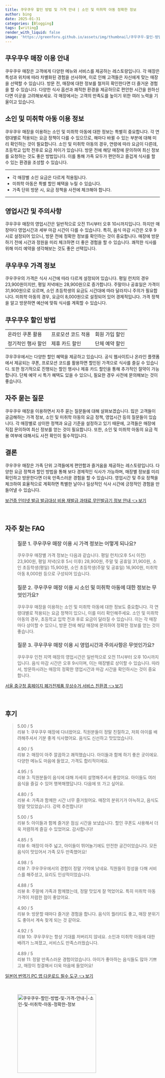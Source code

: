 ```yaml
---
title: 쿠우쿠우 할인 방법 및 가격 안내 | 소인 및 미취학 아동 정확한 정보
author: bing
date: 2025-01-31
categories: [Blogging]
tags: [writing]
render_with_liquid: false
image: 'https://greenforu.github.io/assets/img/thumbnail/쿠우쿠우-할인-방법-및-가격-안내-|-소인-및-미취학-아동-정확한-정보.webp'
---
```



<h2 id='쿠우쿠우_매장_이용_안내'>쿠우쿠우 매장 이용 안내</h2>

<p>쿠우쿠우 매장은 고객에게 다양한 메뉴와 서비스를 제공하는 레스토랑입니다. 각 매장은 특성과 위치에 따라 차별화된 경험을 선사하며, 이로 인해 고객들은 자신에게 맞는 매장을 선택할 수 있습니다. 방문 전, 매장에 대한 정보를 철저히 확인한다면 더 즐거운 경험을 할 수 있습니다. 다양한 식사 옵션과 쾌적한 환경을 제공하므로 편안한 시간을 원하신다면 이곳을 고려해보세요. 각 매장에서는 고객의 만족도를 높이기 위한 여러 노력을 기울이고 있습니다.</p>

<h2 id='소인_및_미취학_아동_이용_정보'>소인 및 미취학 아동 이용 정보</h2>

<p>쿠우쿠우 매장을 이용하는 소인 및 미취학 아동에 대한 정보는 특별히 중요합니다. 각 연령대별로 적용되는 요금 정책이 다를 수 있으므로, 해마다 바뀔 수 있는 부분에 대해 미리 확인하는 것이 필요합니다. 소인 및 미취학 아동의 경우, 연령에 따라 요금이 다른데, 초등학교 입학 전후로 요금 차이가 있습니다. 방문 전에 해당 매장에 문의하여 최신 정보를 요청하는 것도 좋은 방법입니다. 이를 통해 가족 모두가 편안하고 즐겁게 식사를 할 수 있는 환경을 조성할 수 있습니다.</p>

<hr />

<ul>
    <li>각 매장별 소인 요금은 다르게 적용됩니다.</li>
    <li>미취학 아동은 특별 할인 혜택을 누릴 수 있습니다.</li>
    <li>가족 단위 방문 시, 요금 정책을 사전에 체크해야 합니다.</li>
</ul>

<hr />

<h2 id='영업시간_및_주의사항'>영업시간 및 주의사항</h2>

<p>쿠우쿠우 매장의 영업시간은 일반적으로 오전 11시부터 오후 10시까지입니다. 하지만 매장마다 영업시간과 세부 마감 시간이 다를 수 있습니다. 특히, 음식 마감 시간은 오후 9시로 설정되어 있으니, 방문 전에 정확한 정보를 확인하는 것이 중요합니다. 매장에 방문하기 전에 시간과 정원을 미리 체크하면 더 좋은 경험을 할 수 있습니다. 쾌적한 식사를 위해 미리 예약을 생각해보는 것도 좋은 선택입니다.</p>

<h2 id='쿠우쿠우_가격_정보'>쿠우쿠우 가격 정보</h2>

<p>쿠우쿠우의 가격은 식사 시간에 따라 다르게 설정되어 있습니다. 평일 런치의 경우 23,900원이지만, 평일 저녁에는 28,900원으로 증가합니다. 주말이나 공휴일은 가격이 31,900원으로 오르며, 소인 초등학생의 요금도 시간대에 따라 달라지니 주의가 필요합니다. 미취학 아동의 경우, 요금이 8,000원으로 설정되어 있어 경제적입니다. 가격 정책을 알고 방문하면 예산에 맞춰 식사를 계획할 수 있습니다.</p>

<h2 id='쿠우쿠우_할인_방법'>쿠우쿠우 할인 방법</h2>

<table>
    <tr>
        <td>온라인 쿠폰 활용</td>
        <td>프로모션 코드 적용</td>
        <td>회원 가입 할인</td>
    </tr>
    <tr>
        <td>정기적인 행사 할인</td>
        <td>제휴 카드 할인</td>
        <td>단체 예약 할인</td>
    </tr>
</table>

<p>쿠우쿠우에서는 다양한 할인 혜택을 제공하고 있습니다. 공식 웹사이트나 온라인 플랫폼에서 제공되는 쿠폰, 프로모션 코드를 활용하면 할인된 가격으로 식사를 즐길 수 있습니다. 또한 정기적으로 진행되는 할인 행사나 제휴 카드 할인을 통해 추가적인 절약이 가능합니다. 단체 예약 시 특가 혜택도 있을 수 있으니, 필요한 경우 사전에 문의해보는 것이 좋습니다.</p>

<h2 id='자주_묻는_질문'>자주 묻는 질문</h2>

<p>쿠우쿠우 매장을 이용하면서 자주 묻는 질문들에 대해 살펴보겠습니다. 많은 고객들이 궁금해하는 가격 정보, 소인 및 미취학 아동의 요금 정책, 영업시간 등의 질문들이 있습니다. 각 매장별로 상이한 정책과 요금 기준을 설정하고 있기 때문에, 고객들은 매장에 직접 문의하여 최신 정보를 얻는 것이 필요합니다. 또한, 소인 및 미취학 아동의 요금 적용 여부에 대해서도 사전 확인이 필수적입니다.</p>

<h2 id='결론'>결론</h2>

<p>쿠우쿠우 매장은 가족 단위 고객들에게 편안함과 즐거움을 제공하는 레스토랑입니다. 다양한 요금 정책과 할인 방법을 통해 보다 경제적인 식사가 가능하며, 매장별 정보를 미리 확인하고 방문한다면 더욱 만족스러운 경험을 할 수 있습니다. 영업시간 및 주요 정책을 체크하여 효율적으로 계획하면 특별한 날이나 일상적인 식사 시간에 긍정적인 경험을 만들어낼 수 있습니다.</p>


<p><a class="click-button" title="보건증 인터넷 발급 발급대상 비용 재발급 과태료 무인발급기 정보 안내" href="https://greenforu.github.io/posts/%EB%B3%B4%EA%B1%B4%EC%A6%9D-%EC%9D%B8%ED%84%B0%EB%84%B7-%EB%B0%9C%EA%B8%89-%EB%B0%9C%EA%B8%89%EB%8C%80%EC%83%81-%EB%B9%84%EC%9A%A9-%EC%9E%AC%EB%B0%9C%EA%B8%89-%EA%B3%BC%ED%83%9C%EB%A3%8C-%EB%AC%B4%EC%9D%B8%EB%B0%9C%EA%B8%89%EA%B8%B0-%EC%A0%95%EB%B3%B4-%EC%95%88%EB%82%B4/" rel="dofollow">보건증 인터넷 발급 발급대상 비용 재발급 과태료 무인발급기 정보 안내 👈 보기</a></p><br>
<h2 id='자주_찾는_FAQ'>자주 찾는 FAQ</h2>
<div itemscope="" itemtype="https://schema.org/FAQPage"> 
<blockquote> 
<div itemscope="" itemprop="mainEntity" itemtype="https://schema.org/Question"> 
<h3 itemprop="name">질문 1. 쿠우쿠우 매장 이용 시 가격 정보는 어떻게 되나요?</h3> 
<div itemscope="" itemprop="acceptedAnswer" itemtype="https://schema.org/Answer"> 
<span itemprop="text"> 
<p>쿠우쿠우 매장별 가격 정보는 다음과 같습니다. 평일 런치(오후 5시 이전) 23,900원, 평일 저녁(오후 5시 이후) 28,900원, 주말 및 공휴일 31,900원, 소인 초등학생(평일) 15,900원, 소인 초등학생(주말 및 공휴일) 16,900원, 미취학 아동 8,000원 등으로 구성되어 있습니다.</p> 
</span> 
</div> 
</div> 

<div itemscope="" itemprop="mainEntity" itemtype="https://schema.org/Question"> 
<h3 itemprop="name">질문 2. 쿠우쿠우 매장 이용 시 소인 및 미취학 아동에 대한 정보는 무엇인가요?</h3> 
<div itemscope="" itemprop="acceptedAnswer" itemtype="https://schema.org/Answer"> 
<span itemprop="text"> 
<p>쿠우쿠우 매장을 이용하는 소인 및 미취학 아동에 대한 정보도 중요합니다. 각 연령대별로 적용되는 요금 정책이 있으니, 이를 미리 확인해주세요. 소인 및 미취학 아동의 경우, 초등학교 입학 전과 후로 요금이 달라질 수 있습니다. 이는 각 매장마다 상이할 수 있으니, 방문 전에 해당 매장에 문의하여 정확한 정보를 얻는 것이 좋습니다.</p> 
</span> 
</div> 
</div> 

<div itemscope="" itemprop="mainEntity" itemtype="https://schema.org/Question"> 
<h3 itemprop="name">질문 3. 쿠우쿠우 매장 이용 시 영업시간과 주의사항은 무엇인가요?</h3> 
<div itemscope="" itemprop="acceptedAnswer" itemtype="https://schema.org/Answer"> 
<span itemprop="text"> 
<p>쿠우쿠우 인천 지역 매장의 영업시간은 일반적으로 오전 11시부터 오후 10시까지입니다. 음식 마감 시간은 오후 9시이며, 이는 매장별로 상이할 수 있습니다. 따라서, 방문하시려는 매장의 정확한 영업시간과 마감 시간을 확인하시는 것이 중요합니다.</p> 
</span> 
</div> 
</div> 
</blockquote> 
</div>
<p><a class="click-button" title="서울 중구청 홈페이지 폐가전제품 무상수거 서비스 친환경" href="https://greenforu.github.io/posts/%EC%84%9C%EC%9A%B8-%EC%A4%91%EA%B5%AC%EC%B2%AD-%ED%99%88%ED%8E%98%EC%9D%B4%EC%A7%80-%ED%8F%90%EA%B0%80%EC%A0%84%EC%A0%9C%ED%92%88-%EB%AC%B4%EC%83%81%EC%88%98%EA%B1%B0-%EC%84%9C%EB%B9%84%EC%8A%A4-%EC%B9%9C%ED%99%98%EA%B2%BD/" rel="dofollow">서울 중구청 홈페이지 폐가전제품 무상수거 서비스 친환경 👈 보기</a></p><br>
<h2 id='후기'>후기</h2>
<div itemscope itemtype="https://schema.org/Product">
  <blockquote>
  <div itemprop="review" itemscope itemtype="https://schema.org/Review">
      <div itemprop="reviewRating" itemscope itemtype="https://schema.org/Rating"> <span itemprop="ratingValue">5.00</span> / <span itemprop="bestRating">5</span> </div>
      <span itemprop="reviewBody">리뷰 1: 쿠우쿠우 매장에 다녀왔어요. 직원분들이 정말 친절하고, 저희 아이를 배려해주셔서 기분 좋게 식사했어요. 음식도 신선하고 맛있었습니다.</span>
  </div>
  <br>
  <div itemprop="review" itemscope itemtype="https://schema.org/Review">
      <div itemprop="reviewRating" itemscope itemtype="https://schema.org/Rating"> <span itemprop="ratingValue">4.90</span> / <span itemprop="bestRating">5</span> </div>
      <span itemprop="reviewBody">리뷰 2: 매장이 아주 깔끔하고 쾌적했습니다. 아이들과 함께 하기 좋은 곳이에요. 다양한 메뉴도 마음에 들었고, 가격도 합리적이에요.</span>
  </div>
  <br>
  <div itemprop="review" itemscope itemtype="https://schema.org/Review">
      <div itemprop="reviewRating" itemscope itemtype="https://schema.org/Rating"> <span itemprop="ratingValue">4.95</span> / <span itemprop="bestRating">5</span> </div>
      <span itemprop="reviewBody">리뷰 3: 직원분들이 음식에 대해 자세히 설명해주셔서 좋았어요. 아이들도 여러 음식을 즐길 수 있어 행복해했답니다. 다음에 또 가고 싶어요.</span>
  </div>
  <br>
  <div itemprop="review" itemscope itemtype="https://schema.org/Review">
      <div itemprop="reviewRating" itemscope itemtype="https://schema.org/Rating"> <span itemprop="ratingValue">4.80</span> / <span itemprop="bestRating">5</span> </div>
      <span itemprop="reviewBody">리뷰 4: 가족과 함께한 시간 너무 즐거웠어요. 매장의 분위기가 아늑하고, 음식도 정말 맛있었습니다. 강력 추천합니다!</span>
  </div>
  <br>
  <div itemprop="review" itemscope itemtype="https://schema.org/Review">
      <div itemprop="reviewRating" itemscope itemtype="https://schema.org/Rating"> <span itemprop="ratingValue">5.00</span> / <span itemprop="bestRating">5</span> </div>
      <span itemprop="reviewBody">리뷰 5: 아이들과 함께 즐거운 점심 시간을 보냈습니다. 할인 쿠폰도 사용해서 더욱 저렴하게 즐길 수 있었어요. 감사합니다!</span>
  </div>
  <br>
  <div itemprop="review" itemscope itemtype="https://schema.org/Review">
      <div itemprop="reviewRating" itemscope itemtype="https://schema.org/Rating"> <span itemprop="ratingValue">4.85</span> / <span itemprop="bestRating">5</span> </div>
      <span itemprop="reviewBody">리뷰 6: 매장이 아주 넓고, 아이들이 뛰어놀기에도 안전한 공간이었습니다. 모든 음식이 맛있어서 가족 모두 만족했어요!</span>
  </div>
  <br>
  <div itemprop="review" itemscope itemtype="https://schema.org/Review">
      <div itemprop="reviewRating" itemscope itemtype="https://schema.org/Rating"> <span itemprop="ratingValue">4.98</span> / <span itemprop="bestRating">5</span> </div>
      <span itemprop="reviewBody">리뷰 7: 쿠우쿠우에서의 경험이 정말 기억에 남네요. 직원들이 정성을 다해 서비스를 해주셨고, 요리도 인상적이었습니다.</span>
  </div>
  <br>
  <div itemprop="review" itemscope itemtype="https://schema.org/Review">
      <div itemprop="reviewRating" itemscope itemtype="https://schema.org/Rating"> <span itemprop="ratingValue">4.88</span> / <span itemprop="bestRating">5</span> </div>
      <span itemprop="reviewBody">리뷰 8: 주말에 가족과 함께했는데, 정말 맛있게 잘 먹었어요. 특히 미취학 아동 가격이 저렴한 점이 좋았어요.</span>
  </div>
  <br>
  <div itemprop="review" itemscope itemtype="https://schema.org/Review">
      <div itemprop="reviewRating" itemscope itemtype="https://schema.org/Rating"> <span itemprop="ratingValue">4.90</span> / <span itemprop="bestRating">5</span> </div>
      <span itemprop="reviewBody">리뷰 9: 방문할 때마다 즐거운 경험을 합니다. 음식의 퀄리티도 좋고, 매장 분위기도 좋아서 계속 찾게 되는 것 같아요.</span>
  </div>
  <br>
  <div itemprop="review" itemscope itemtype="https://schema.org/Review">
      <div itemprop="reviewRating" itemscope itemtype="https://schema.org/Rating"> <span itemprop="ratingValue">4.92</span> / <span itemprop="bestRating">5</span> </div>
      <span itemprop="reviewBody">리뷰 10: 쿠우쿠우는 항상 기대를 저버리지 않네요. 소인과 미취학 아동에 대한 배려가 느껴졌고, 서비스도 만족스러웠습니다.</span>
  </div>
  <br>
  <div itemprop="review" itemscope itemtype="https://schema.org/Review">
      <div itemprop="reviewRating" itemscope itemtype="https://schema.org/Rating"> <span itemprop="ratingValue">4.89</span> / <span itemprop="bestRating">5</span> </div>
      <span itemprop="reviewBody">리뷰 11: 정말 만족스러운 경험이었습니다. 아이가 좋아하는 음식들도 많아 기쁘고, 매장이 청결해서 더욱 마음에 들었어요!</span>
  </div>
  </blockquote>
</div>
<p><a class="click-button" title="일본어 번역기 PC 앱 다운로드 필수 도구" href="https://greenforu.github.io/posts/%EC%9D%BC%EB%B3%B8%EC%96%B4-%EB%B2%88%EC%97%AD%EA%B8%B0-PC-%EC%95%B1-%EB%8B%A4%EC%9A%B4%EB%A1%9C%EB%93%9C-%ED%95%84%EC%88%98-%EB%8F%84%EA%B5%AC/" rel="dofollow">일본어 번역기 PC 앱 다운로드 필수 도구 👈 보기</a></p><br>
<figure class="image"><img src="https://greenforu.github.io/assets/img/thumbnail/쿠우쿠우-할인-방법-및-가격-안내-|-소인-및-미취학-아동-정확한-정보.webp" alt="쿠우쿠우-할인-방법-및-가격-안내-|-소인-및-미취학-아동-정확한-정보" width="256" height="256"></figure>